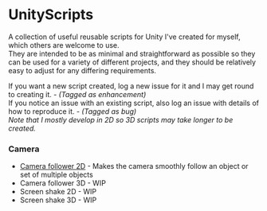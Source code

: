 # UnityScripts
A collection of useful reusable scripts for Unity I've created for myself, which others are welcome to use.  
They are intended to be as minimal and straightforward as possible so they can be used for a variety of different projects, and they should be relatively easy to adjust for any differing requirements.  

If you want a new script created, log a new issue for it and I may get round to creating it. - *(Tagged as enhancement)*  
If you notice an issue with an existing script, also log an issue with details of how to reproduce it. - *(Tagged as bug)*  
*Note that I mostly develop in 2D so 3D scripts may take longer to be created.*

### Camera
 - [Camera follower 2D](/CameraFollow2D) - Makes the camera smoothly follow an object or set of multiple objects
 - Camera follower 3D - WIP
 - Screen shake 2D - WIP
 - Screen shake 3D - WIP
